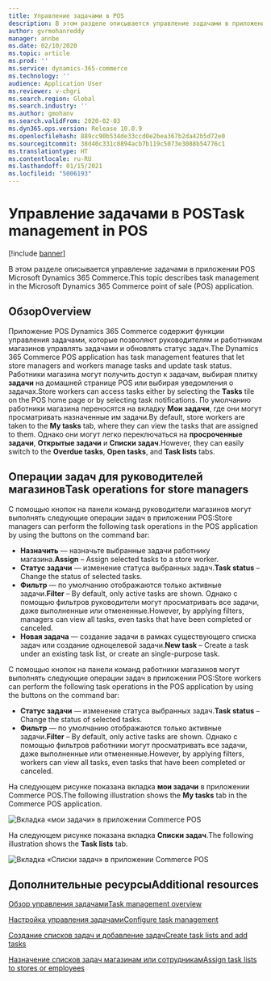 ```yaml
---
title: Управление задачами в POS
description: В этом разделе описывается управление задачами в приложении POS Microsoft Dynamics 365 Commerce.
author: gvrmohanreddy
manager: annbe
ms.date: 02/10/2020
ms.topic: article
ms.prod: ''
ms.service: dynamics-365-commerce
ms.technology: ''
audience: Application User
ms.reviewer: v-chgri
ms.search.region: Global
ms.search.industry: ''
ms.author: gmohanv
ms.search.validFrom: 2020-02-03
ms.dyn365.ops.version: Release 10.0.9
ms.openlocfilehash: 889cc90b534de33ccd0e2bea367b2da42b5d72e0
ms.sourcegitcommit: 38d40c331c8894acb7b119c5073e3088b54776c1
ms.translationtype: HT
ms.contentlocale: ru-RU
ms.lasthandoff: 01/15/2021
ms.locfileid: "5006193"
---
```

# <a name="task-management-in-pos"></a><span data-ttu-id="51acd-103">Управление задачами в POS</span><span class="sxs-lookup"><span data-stu-id="51acd-103">Task management in POS</span></span>

[!include [banner](includes/banner.md)]

<span data-ttu-id="51acd-104">В этом разделе описывается управление задачами в приложении POS Microsoft Dynamics 365 Commerce.</span><span class="sxs-lookup"><span data-stu-id="51acd-104">This topic describes task management in the Microsoft Dynamics 365 Commerce point of sale (POS) application.</span></span>

## <a name="overview"></a><span data-ttu-id="51acd-105">Обзор</span><span class="sxs-lookup"><span data-stu-id="51acd-105">Overview</span></span>

<span data-ttu-id="51acd-106">Приложение POS Dynamics 365 Commerce содержит функции управления задачами, которые позволяют руководителям и работникам магазинов управлять задачами и обновлять статус задач.</span><span class="sxs-lookup"><span data-stu-id="51acd-106">The Dynamics 365 Commerce POS application has task management features that let store managers and workers manage tasks and update task status.</span></span> <span data-ttu-id="51acd-107">Работники магазина могут получить доступ к задачам, выбирая плитку **задачи** на домашней странице POS или выбирая уведомления о задачах.</span><span class="sxs-lookup"><span data-stu-id="51acd-107">Store workers can access tasks either by selecting the **Tasks** tile on the POS home page or by selecting task notifications.</span></span> <span data-ttu-id="51acd-108">По умолчанию работники магазина переносятся на вкладку **Мои задачи**, где они могут просматривать назначенные им задачи.</span><span class="sxs-lookup"><span data-stu-id="51acd-108">By default, store workers are taken to the **My tasks** tab, where they can view the tasks that are assigned to them.</span></span> <span data-ttu-id="51acd-109">Однако они могут легко переключаться на **просроченные задачи**, **Открытые задачи** и **Списки задач**.</span><span class="sxs-lookup"><span data-stu-id="51acd-109">However, they can easily switch to the **Overdue tasks**, **Open tasks**, and **Task lists** tabs.</span></span>

## <a name="task-operations-for-store-managers"></a><span data-ttu-id="51acd-110">Операции задач для руководителей магазинов</span><span class="sxs-lookup"><span data-stu-id="51acd-110">Task operations for store managers</span></span>

<span data-ttu-id="51acd-111">С помощью кнопок на панели команд руководители магазинов могут выполнять следующие операции задач в приложении POS:</span><span class="sxs-lookup"><span data-stu-id="51acd-111">Store managers can perform the following task operations in the POS application by using the buttons on the command bar:</span></span>

- <span data-ttu-id="51acd-112">**Назначить** — назначьте выбранные задачи работнику магазина.</span><span class="sxs-lookup"><span data-stu-id="51acd-112">**Assign** – Assign selected tasks to a store worker.</span></span>
- <span data-ttu-id="51acd-113">**Статус задачи** — изменение статуса выбранных задач.</span><span class="sxs-lookup"><span data-stu-id="51acd-113">**Task status** – Change the status of selected tasks.</span></span>
- <span data-ttu-id="51acd-114">**Фильтр** — по умолчанию отображаются только активные задачи.</span><span class="sxs-lookup"><span data-stu-id="51acd-114">**Filter** – By default, only active tasks are shown.</span></span> <span data-ttu-id="51acd-115">Однако с помощью фильтров руководители могут просматривать все задачи, даже выполненные или отмененные.</span><span class="sxs-lookup"><span data-stu-id="51acd-115">However, by applying filters, managers can view all tasks, even tasks that have been completed or canceled.</span></span>
- <span data-ttu-id="51acd-116">**Новая задача** — создание задачи в рамках существующего списка задач или создание одноцелевой задачи.</span><span class="sxs-lookup"><span data-stu-id="51acd-116">**New task** – Create a task under an existing task list, or create an single-purpose task.</span></span>

<span data-ttu-id="51acd-117">С помощью кнопок на панели команд работники магазинов могут выполнять следующие операции задач в приложении POS:</span><span class="sxs-lookup"><span data-stu-id="51acd-117">Store workers can perform the following task operations in the POS application by using the buttons on the command bar:</span></span>

- <span data-ttu-id="51acd-118">**Статус задачи** — изменение статуса выбранных задач.</span><span class="sxs-lookup"><span data-stu-id="51acd-118">**Task status** – Change the status of selected tasks.</span></span>
- <span data-ttu-id="51acd-119">**Фильтр** — по умолчанию отображаются только активные задачи.</span><span class="sxs-lookup"><span data-stu-id="51acd-119">**Filter** – By default, only active tasks are shown.</span></span> <span data-ttu-id="51acd-120">Однако с помощью фильтров работники могут просматривать все задачи, даже выполненные или отмененные.</span><span class="sxs-lookup"><span data-stu-id="51acd-120">However, by applying filters, workers can view all tasks, even tasks that have been completed or canceled.</span></span>

<span data-ttu-id="51acd-121">На следующем рисунке показана вкладка **мои задачи** в приложении Commerce POS.</span><span class="sxs-lookup"><span data-stu-id="51acd-121">The following illustration shows the **My tasks** tab in the Commerce POS application.</span></span>

![Вкладка «мои задачи» в приложении Commerce POS](media/POS-task-management.png)

<span data-ttu-id="51acd-123">На следующем рисунке показана вкладка **Списки задач**.</span><span class="sxs-lookup"><span data-stu-id="51acd-123">The following illustration shows the **Task lists** tab.</span></span>

![Вкладка «Списки задач» в приложении Commerce POS](media/POS-task-lists-management.png)

## <a name="additional-resources"></a><span data-ttu-id="51acd-125">Дополнительные ресурсы</span><span class="sxs-lookup"><span data-stu-id="51acd-125">Additional resources</span></span>

[<span data-ttu-id="51acd-126">Обзор управления задачами</span><span class="sxs-lookup"><span data-stu-id="51acd-126">Task management overview</span></span>](task-mgmt-overview.md)

[<span data-ttu-id="51acd-127">Настройка управления задачами</span><span class="sxs-lookup"><span data-stu-id="51acd-127">Configure task management</span></span>](task-mgmt-configure.md)

[<span data-ttu-id="51acd-128">Создание списков задач и добавление задач</span><span class="sxs-lookup"><span data-stu-id="51acd-128">Create task lists and add tasks</span></span>](task-mgmt-create-lists.md)

[<span data-ttu-id="51acd-129">Назначение списков задач магазинам или сотрудникам</span><span class="sxs-lookup"><span data-stu-id="51acd-129">Assign task lists to stores or employees</span></span>](task-mgmt-assign-lists.md)
